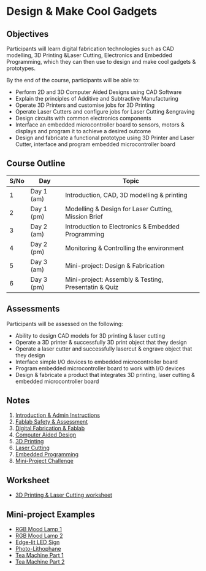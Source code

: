 # Design & Make Cool Gadgets
## Objectives
Participants will learn digital fabrication technologies such as CAD modelling, 3D Printing &Laser Cutting, Electronics and Embedded Programming, which they can then use to design and make cool gadgets & prototypes.

By the end of the course, participants will be able to:
- Perform 2D and 3D Computer Aided Designs using CAD Software
- Explain the principles of Additive and Subtractive Manufacturing
- Operate 3D Printers and customise jobs for 3D Printing
- Operate Laser Cutters and configure jobs for Laser Cutting &engraving
- Design circuits with common electronics components
- Interface an embedded microcontroller board to sensors, motors & displays and program it to achieve a desired outcome
- Design and fabricate a functional prototype using 3D Printer and Laser Cutter, interface and program embedded microcontroller board

## Course Outline

|S/No |Day |Topic |
|-----|-----|------------|
| 1	|Day 1 (am) | Introduction, CAD, 3D modelling & printing |
| 2	|Day 1 (pm) | Modelling & Design for Laser Cutting, Mission Brief |
| 3 |Day 2 (am) | Introduction to Electronics & Embedded Programming |
| 4 |Day 2 (pm) | Monitoring & Controlling the environment |
| 5 |Day 3 (am) | Mini-project: Design & Fabrication |
| 6 |Day 3 (pm) | Mini-project: Assembly & Testing, Presentatin & Quiz |

## Assessments
Participants will be assessed on the following:
- Ability to design CAD models for 3D printing & laser cutting
- Operate a 3D printer & successfully 3D print object that they design
- Operate a laser cutter and successfully lasercut & engrave object that they design
- Interface simple I/O devices to embedded microcontroller board
- Program embedded microcontroller board to work with I/O devices
- Design & fabricate a product that integrates 3D printing, laser cutting & embedded microcontroller board
 
## Notes
1. [Introduction & Admin Instructions](files/dmcg01_intro.pdf)
2. [Fablab Safety & Assessment](https://splms.polite.edu.sg/d2l/le/lessons/94979/units/3648017)
3. [Digital Fabrication & Fablab](files/dmcg02_digfab.pdf)
4. [Computer Aided Design](files/02-cad.md)
5. [3D Printing](files/03-3dprint.md)
6. [Laser Cutting](files/04-lasercutting.md)
7. [Embedded Programming](files/05-arduino.md)
8. [Mini-Project Challenge](files/mini-project.pdf)

## Worksheet
- [3D Printing & Laser Cutting worksheet](files/DMCG%20Worksheet.pdf)

## Mini-project Examples
- [RGB Mood Lamp 1](https://makeitatyourlibrary.org/technology/how-make-led-ambient-mood-light-beginner-tutorial.html)
- [RGB Mood Lamp 2](https://www.hackster.io/indoorgeek/led-mood-lamp-549636)
- [Edge-lit LED Sign](https://www.instructables.com/Edge-Lit-Acrylic-Sign/)
- [Photo-Lithophane](https://www.instructables.com/Make-a-Lithophane-Lamp/)
- [Tea Machine Part 1](https://homepages.uc.edu/~morriea/teamachine.html)
- [Tea Machine Part 2](https://eamdesigns.com/tea-machine-pt1-arduino-based-prototyping)
